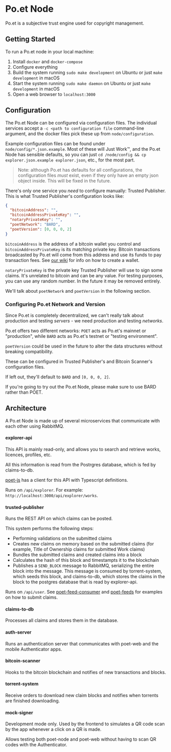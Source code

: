 # Po.et Node

Po.et is a subjective trust engine used for copyright management.

## Getting Started
To run a Po.et node in your local machine:
1. Install `docker` and `docker-compose`
2. Configure everything
3. Build the system running `sudo make development` on Ubuntu or just `make development` in macOS
4. Start the system running `sudo make daemon` on Ubuntu or just `make development` in macOS
5. Open a web browser to `localhost:3000` 

## Configuration
The Po.et Node can be configured via configuration files.
The individual services accept a `-c <path to configuration file` command-line argument, and the docker files pick these up from `node/configuration`.

Example configuration files can be found under `node/config/*.json.example`. Most of these will Just Work™, and the Po.et Node has sensible defaults, so you can just `cd /node/config && cp explorer.json.example explorer.json`, etc., for the most part.

> Note: although Po.et has defaults for all configurations, the configuration files _must_ exist, even if they only have an empty json object inside. This will be fixed in the future.

There's only one service you _need_ to configure manually: Trusted Publisher. This is what Trusted Publisher's configuration looks like:

```json
{
  "bitcoinAddress": "",
  "bitcoinAddressPrivateKey": "",
  "notaryPrivateKey": "",
  "poetNetwork": "BARD",
  "poetVersion": [0, 0, 0, 2]
}
```

`bitcoinAddress` is the address of a bitcoin wallet you control and `bitcoinAddressPrivateKey` is its matching private key. Bitcoin transactions broadcasted by Po.et will come from this address and use its funds to pay transaction fees. See [our wiki](https://github.com/poetapp/poet/wiki/How-to-Create-a-Wallet) for info on how to create a wallet.

`notaryPrivateKey` is the private key Trusted Publisher will use to sign some claims. It's unrelated to bitcoin and can be any value. For testing purposes, you can use any random number. In the future it may be removed entirely.

We'll talk about `poetNetwork` and `poetVersion` in the following section.

### Configuring Po.et Network and Version

Since Po.et is completely decentralized, we can't really talk about production and testing _servers_ - we need production and testing _networks_.
  
Po.et offers two different networks: `POET` acts as Po.et's mainnet or "production", while `BARD` acts as Po.et's testnet or "testing environment".

`poetVersion` could be used in the future to alter the data structures without breaking compatibility.

These can be configured in Trusted Publisher's and Bitcoin Scanner's configuration files.

If left out, they'll default to `BARD` and `[0, 0, 0, 2]`.

If you're going to try out the Po.et Node, please make sure to use BARD rather than POET.
  

## Architecture

A Po.et Node is made up of several microservices that communicate with each other using RabbitMQ.

#### explorer-api

This API is mainly read-only, and allows you to search and retrieve works, licences, profiles, etc.

All this information is read from the Postrgres database, which is fed by claims-to-db.

[poet-js](https://github.com/poetapp/poet-js) has a client for this API with Typescript definitions.

Runs on `/api/explorer`. For example: `http://localhost:3000/api/explorer/works`.

#### trusted-publisher

Runs the REST API on which claims can be posted.

This system performs the following steps:

- Performing validations on the submitted claims
- Creates new claims on memory based on the submitted claims (for example, Title of Ownership claims for submitted Work claims)
- Bundles the submitted claims and created claims into a block
- Calculates the hash of this block and timestampts it to the blockchain
- Publishes a `SEND_BLOCK` message to RabbitMQ, serializing the entire block into the message. This message is consumed by torrent-system, which seeds this block, and claims-to-db, which stores the claims in the block to the postgres database that is read by explorer-api.

Runs on `/api/user`. See [poet-feed-consumer](https://github.com/poetapp/feed-consumer) and [poet-feeds](https://github.com/poetapp/feeds) for examples on how to submit claims.

#### claims-to-db

Processes all claims and stores them in the database.

#### auth-server

Runs an authentication server that communicates with poet-web and the mobile Authenticator apps.

#### bitcoin-scanner

Hooks to the bitcoin blockchain and notifies of new transactions and blocks.

#### torrent-system

Receive orders to download new claim blocks and notifies when torrents are finished downloading.

#### mock-signer

Development mode only. Used by the frontend to simulates a QR code scan by the app whenever a click on a QR is made.

Allows testing both poet-node and poet-web without having to scan QR codes with the Authenticator.
